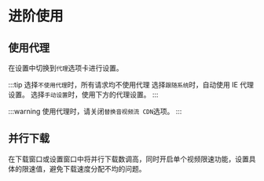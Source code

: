 # 进阶使用
## 使用代理
在设置中切换到`代理`选项卡进行设置。

:::tip
选择`不使用代理`时，所有请求均不使用代理
选择`跟随系统`时，自动使用 IE 代理设置。
选择`手动设置`时，使用下方的代理设置。
:::

:::warning
使用代理时，请关闭`替换音视频流 CDN`选项。
:::

## 并行下载
在下载窗口或设置窗口中将并行下载数调高，同时开启单个视频限速功能，设置具体的限速值，避免下载速度分配不均的问题。